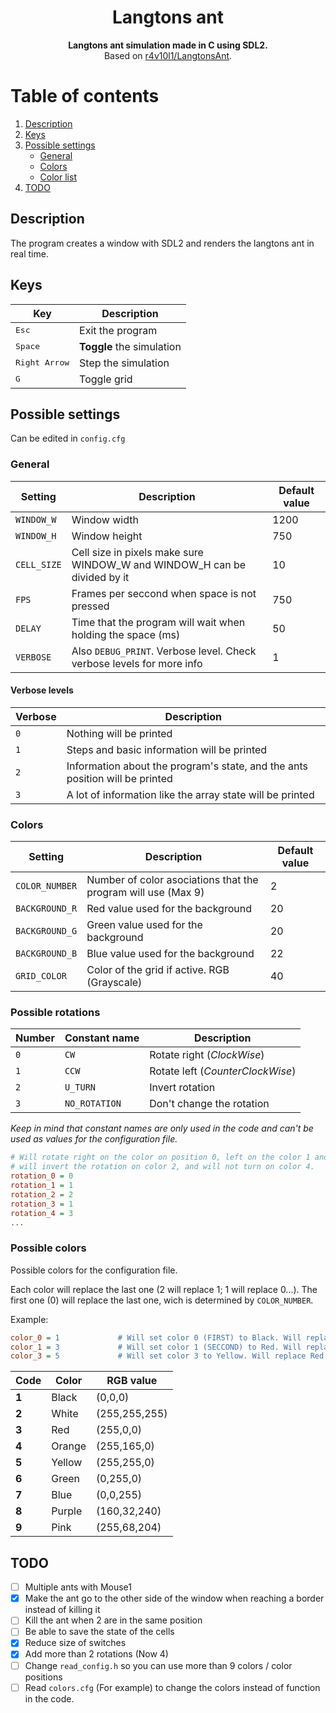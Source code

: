 <div align=center>
  <h1>Langtons ant</h1>
  <b>Langtons ant simulation made in C using SDL2.</b><br>
  Based on <a href="https://github.com/r4v10l1/LangtonsAnt">r4v10l1/LangtonsAnt</a>.
</div>

# Table of contents
1. [Description](https://github.com/r4v10l1/langtons-ant-c#Description)
1. [Keys](https://github.com/r4v10l1/langtons-ant-c#Keys)
2. [Possible settings](https://github.com/r4v10l1/langtons-ant-c#Possible-settings)
    - [General](https://github.com/r4v10l1/langtons-ant-c#General)
    - [Colors](https://github.com/r4v10l1/langtons-ant-c#Colors)
    - [Color list](https://github.com/r4v10l1/langtons-ant-c#Possible-colors)
4. [TODO](https://github.com/r4v10l1/langtons-ant-c#TODO)


## Description
The program creates a window with SDL2 and renders the langtons ant in real time.

## Keys
Key                     | Description
------------------------|------------------------
<kbd>Esc</kbd>          | Exit the program
<kbd>Space</kbd>        | **Toggle** the simulation
<kbd>Right Arrow</kbd>  | Step the simulation
<kbd>G</kbd>            | Toggle grid

## Possible settings
Can be edited in `config.cfg`

### General
Setting         | Description                                                                | Default value
----------------|----------------------------------------------------------------------------|----------------
`WINDOW_W`      | Window width                                                               | 1200
`WINDOW_H`      | Window height                                                              | 750
`CELL_SIZE`     | Cell size in pixels make sure WINDOW_W and WINDOW_H can be divided by it   | 10
`FPS`           | Frames per seccond when space is not pressed                               | 750
`DELAY`         | Time that the program will wait when holding the space (ms)                | 50
`VERBOSE`       | Also `DEBUG_PRINT`. Verbose level. Check verbose levels for more info      | 1

#### Verbose levels
Verbose | Description
--------|--------------------------------------------------------------------------------
`0`     | Nothing will be printed
`1`     | Steps and basic information will be printed
`2`     | Information about the program's state, and the ants position will be printed
`3`     | A lot of information like the array state will be printed

### Colors
Setting         | Description                                                     | Default value
----------------|-----------------------------------------------------------------|----------------
`COLOR_NUMBER`  | Number of color asociations that the program will use (Max 9)   | 2
`BACKGROUND_R`  | Red value used for the background                               | 20
`BACKGROUND_G`  | Green value used for the background                             | 20
`BACKGROUND_B`  | Blue value used for the background                              | 22
`GRID_COLOR`    | Color of the grid if active. RGB (Grayscale)                    | 40

### Possible rotations
Number | Constant name | Description
-------|---------------|----------------------
`0`    | `CW`          | Rotate right (*ClockWise*)
`1`    | `CCW`         | Rotate left (*CounterClockWise*)
`2`    | `U_TURN`      | Invert rotation
`3`    | `NO_ROTATION` | Don't change the rotation

*Keep in mind that constant names are only used in the code and can't be used as values for the configuration file.*

```cfg
# Will rotate right on the color on position 0, left on the color 1 and 3,
# will invert the rotation on color 2, and will not turn on color 4. 
rotation_0 = 0
rotation_1 = 1
rotation_2 = 2
rotation_3 = 1
rotation_4 = 3
...
```

### Possible colors
Possible colors for the configuration file.

Each color will replace the last one (2 will replace 1; 1 will replace 0...).
The first one (0) will replace the last one, wich is determined by `COLOR_NUMBER`.

Example:

```cfg
color_0 = 1             # Will set color 0 (FIRST) to Black. Will replace the last one (delends on COLOR_NUMBER).
color_1 = 3             # Will set color 1 (SECCOND) to Red. Will replace Black.
color_3 = 5             # Will set color 3 to Yellow. Will replace Red.
```

Code  | Color       | RGB value
------|-------------|-------------
**1** | Black       | (0,0,0)
**2** | White       | (255,255,255)
**3** | Red         | (255,0,0)
**4** | Orange      | (255,165,0)
**5** | Yellow      | (255,255,0)
**6** | Green       | (0,255,0)
**7** | Blue        | (0,0,255)
**8** | Purple      | (160,32,240)
**9** | Pink        | (255,68,204)

## TODO
- [ ] Multiple ants with Mouse1
- [X] Make the ant go to the other side of the window when reaching a border instead of killing it
- [ ] Kill the ant when 2 are in the same position
- [ ] Be able to save the state of the cells
- [X] Reduce size of switches
- [X] Add more than 2 rotations (Now 4)
- [ ] Change `read_config.h` so you can use more than 9 colors / color positions
- [ ] Read `colors.cfg` (For example) to change the colors instead of function in the code.
